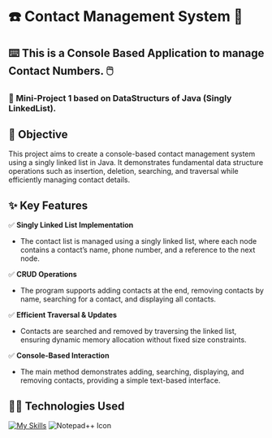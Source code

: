 
# :telephone: Contact Management System :ledger:
## :keyboard: This is a Console Based Application to manage Contact Numbers. :computer_mouse:

### :rocket: Mini-Project 1 based on DataStructurs of Java (Singly  LinkedList).

## :dart: **Objective**
This project aims to create a console-based contact management system using a singly linked list in Java. It demonstrates fundamental data structure operations such as insertion, deletion, searching, and traversal while efficiently managing contact details.


## :sparkles: **Key Features**

:white_check_mark: **Singly Linked List Implementation** 
- The contact list is managed using a singly linked list, where each node contains a contact’s name, phone number, and a reference to the next node.

:white_check_mark: **CRUD Operations** 
- The program supports adding contacts at the end, removing contacts by name, searching for a contact, and displaying all contacts.

:white_check_mark: **Efficient Traversal & Updates** 
- Contacts are searched and removed by traversing the linked list, ensuring dynamic memory allocation without fixed size constraints.

:white_check_mark: **Console-Based Interaction** 
- The main method demonstrates adding, searching, displaying, and removing contacts, providing a simple text-based interface.

## :technologist: Technologies Used

[![My Skills](https://skillicons.dev/icons?i=java)](https://skillicons.dev) ![Notepad++ Icon](https://img.shields.io/badge/-90E59A?style=for-the-badge&logo=notepad%2B%2B&logoColor=black)


